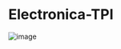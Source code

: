 # Electronica-TPI
![image](https://github.com/Tom-ST/Electronica-TPI/assets/61022932/1a0b4c78-1da6-4784-a867-29bf20bd8d60)
